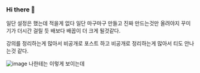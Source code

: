 ### Hi there 👋

일단 설정은 했는데 적을게 없다
일단 마구마구 만들고 진짜 만드는것만 올려야지
꾸미기가 더시간 걸릴 듯
배보다 배꼽이 더 크게 될것같다.

강의를 정리하는게 많아서 비공개로 포스트 하고
비공개로 정리하는게 많아서 티도 안나는것 같다.


![image](https://user-images.githubusercontent.com/64429035/138073442-822c52a7-77b6-444f-8864-6788e1e32cd3.png)
나한테는 이렇게 보이는데

<!--
**Koartifact/Koartifact** is a ✨ _special_ ✨ repository because its `README.md` (this file) appears on your GitHub profile.

Here are some ideas to get you started:

- 🔭 I’m currently working on ...
- 🌱 I’m currently learning ...
- 👯 I’m looking to collaborate on ...
- 🤔 I’m looking for help with ...
- 💬 Ask me about ...
- 📫 How to reach me: ...
- 😄 Pronouns: ...
- ⚡ Fun fact: ...
-->
